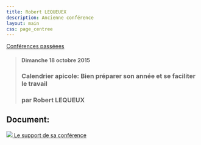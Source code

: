 ```yaml
---
title: Robert LEQUEUEX
description: Ancienne conférence
layout: main
css: page_centree
---
```


[Conférences passéees](/agenda/conferences-passees/)  

> #### Dimanche 18 octobre 2015
> ### Calendrier apicole: Bien préparer son année et se faciliter le travail
> ### par Robert LEQUEUX

## Document:

[![](/static/img/pdf.jpg ) Le support de sa conférence](http://pdf.beequeen.be/agenda/conferences-passees/rlequeux/rlequeux.pdf)
